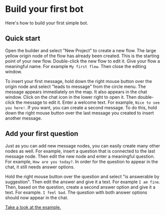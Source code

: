 # Build your first bot
Here's how to build your first simple bot.

## Quick start
Open the builder and select "New Project" to create a new flow.
The large yellow origin node of the flow has already been created. This is the starting point of your new flow. Double-click the new flow to edit it.
Give your flow a meaningful name. For example `My first flow`. Then close the editing window.

To insert your first message, hold down the right mouse button over the origin node and select "leads to message" from the circle menu.
The message appears immediately on the map. It also appears in the chat window. Click on the chat icon in the lower right to open it.
Then double-click the message to edit it. Enter a welcome text. For example, `Nice to see you here!`.
If you want, you can create a second message. To do this, hold down the right mouse button over the last message you created to insert another message.

## Add your first question
Just as you can add new message nodes, you can easily create many other nodes as well. For example, insert a question that is connected to the last message node.
Then edit the new node and enter a meaningful question. For example, `How are you today?`.
In order for the question to appear in the chat, it still needs answer options.

Hold the right mouse button over the question and select "is answerable by suggestion".
Then edit the answer and give it a text. For example `I am fine`.
Then, based on the question, create a second answer option and give it a text. For example. `I feel bad`.
The question with both answer options should now appear in the chat.

[Take a look at the example.](https://wanderer.ai/builder/?flow=https%3A%2F%2Fraw.githubusercontent.com%2Fwanderer-ai%2Fwanderer-flows%2Fmaster%2Fdocs%2Fmy_first_flow.json)
